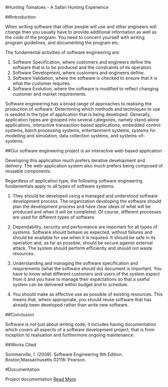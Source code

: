 #Hunting Tomatoes - A Safari Hunting Experience  

##Introduction  

When writing software that other people will use and other engineers will change then you usually have to provide additional information as well as the code of the program. You need to concern yourself with writing program guidelines, and documenting the program etc.  

The fundamental activities of software engineering are:  
1.	 Software Specification, where customers and engineers define the software that is to be produced and the constraints of its operation.  
2.	Software Development, where customers and engineers define.  
3.	Software Validation, where the software is checked to ensure that it is what the customer requires.  
4.	Software Evolution, where the software is modified to reflect changing customer and market requirements.  

Software engineering has a broad range of approaches to realising the production of software.  Determining which methods and techniques to use is seeded in the type of application that is being developed. Generally, application types are grouped into several categories, namely stand-alone applications, interactive transaction-based applications, embedded control systems, batch processing systems, entertainment systems, systems for modelling and simulation, data collection systems, and systems-of-systems.

##Our software engineering project is an interactive web-based application  

Developing this application much prefers iterative development and delivery. The web-application system also much prefers being composed of reusable components.  

Regardless of application type, the following software engineering fundamentals apply to all types of software systems:  

1.	They should be developed using a managed and understood software development process. The organization developing the software should plan the development process and have clear ideas of what will be produced and when it will be completed. Of course, different processes are used for different types of software.  

2.	 Dependability, security and performance are important for all types of systems. Software should behave as expected, without failures and should be available for use when it is required. It should be safe in its operation and, as far as possible, should be secure against external attack. The system should perform efficiently and should not waste resources.  

3.	Understanding and managing the software specification and requirements (what the software should do) document is important. You have to know what different customers and users of the system expect from it and you have to manage their expectations so that a useful system can be delivered within budget and to schedule.  

4.	 You should make as effective use as possible of existing resources. This means that, where appropriate, you should reuse software that has already been developed rather than write new software.  

##Conclusion  

Software is not just about writing code, it includes having documentation which covers all aspects of a software development project; that is from inception to realisation and furthermore ongoing maintenance.  

##Works Cited  

Sommerville, I. (2009). Software Engineering 9th Edition. Boston,Massachusetts 02116: Pearson.    

#Documentation  

Project documentation [Read More](https://github.com/SoftwareDesign4/websiteproject/wiki).

